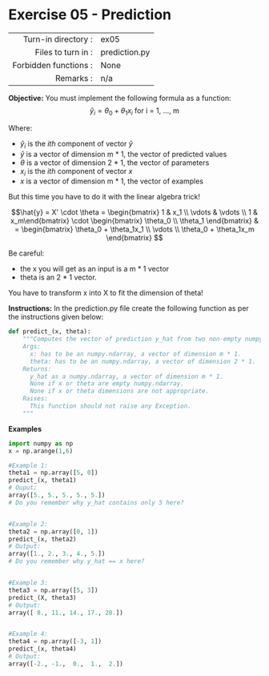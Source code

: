 # Exercise 05 - Prediction

|                         |                    |
| -----------------------:| ------------------ |
|   Turn-in directory :   |  ex05              |
|   Files to turn in :    |  prediction.py     |
|   Forbidden functions : |  None              |
|   Remarks :             |  n/a               |

**Objective:**
You must implement the following formula as a function:  
$$
\hat{y}_i = \theta_0 + \theta_1 x_i \text{ for i = 1, ..., m}
$$  
  
Where:
- $\hat{y}_i$ is the *ith* component of vector $\hat{y}$
- $\hat{y}$ is a vector of dimension m * 1, the vector of predicted values
- $\theta$ is a vector of dimension 2 * 1, the vector of parameters
- $x_i$ is the *ith* component of vector $x$  
- $x$ is a vector of dimension m * 1, the vector of examples

But this time you have to do it with the linear algebra trick!  

$$\hat{y} = X' \cdot \theta = 
\begin{bmatrix} 
1 & x_1 \\
\vdots & \vdots \\
1 & x_m\end{bmatrix}
\cdot
\begin{bmatrix}
\theta_0 \\ 
\theta_1 
\end{bmatrix} 
 &
 = \begin{bmatrix} 
\theta_0 + \theta_1x_1 \\ 
\vdots \\ 
\theta_0 + \theta_1x_m 
\end{bmatrix} $$  

  
Be careful: 
- the x you will get as an input is a m * 1 vector
- theta is an 2 * 1 vector. 

You have to transform x into X to fit the dimension of theta!

**Instructions:**
In the prediction.py file create the following function as per the instructions given below:
```python
def predict_(x, theta):
    """Computes the vector of prediction y_hat from two non-empty numpy.ndarray.
    Args:
      x: has to be an numpy.ndarray, a vector of dimension m * 1.
      theta: has to be an numpy.ndarray, a vector of dimension 2 * 1.
    Returns:
      y_hat as a numpy.ndarray, a vector of dimension m * 1.
      None if x or theta are empty numpy.ndarray.
      None if x or theta dimensions are not appropriate.
    Raises:
      This function should not raise any Exception.
    """
```

**Examples**

```python
import numpy as np
x = np.arange(1,6)

#Example 1:
theta1 = np.array([5, 0])
predict_(x, theta1)
# Ouput:
array([5., 5., 5., 5., 5.])
# Do you remember why y_hat contains only 5 here?  


#Example 2:
theta2 = np.array([0, 1])
predict_(x, theta2)
# Output:
array([1., 2., 3., 4., 5.])
# Do you remember why y_hat == x here?  


#Example 3:
theta3 = np.array([5, 3])
predict_(X, theta3)
# Output:
array([ 8., 11., 14., 17., 20.])


#Example 4:
theta4 = np.array([-3, 1])
predict_(x, theta4)
# Output:
array([-2., -1.,  0.,  1.,  2.])
```
